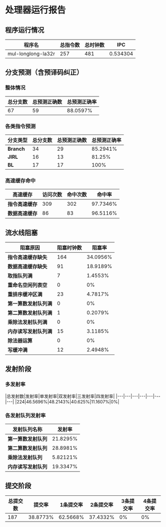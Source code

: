 # 处理器运行报告
## 程序运行情况
|程序名|总指令数|总时钟数|IPC|
|---|---|---|---|
|mul-longlong-la32r|257|481|0.534304|

## 分支预测（含预译码纠正）
### 整体情况
|总分支数|总预测正确数|总预测正确率|
|---|---|---|
|67|59|88.0597%|

### 各类指令预测
|分支类型|总分支数|总预测正确数|总预测正确率|
|---|---|---|---|
|**Branch**| 34 | 29 | 85.2941%|
|**JIRL**| 16 | 13 | 81.25%|
|**BL**| 17 | 17 | 100%|

### 高速缓存命中
|高速缓存|访问次数|命中次数|命中率|
|---|---|---|---|
|**指令高速缓存**| 309 | 302 | 97.7346%|
|**数据高速缓存**| 86 | 83 | 96.5116%|
## 流水线阻塞
|阻塞原因|阻塞时钟数|阻塞率|
|---|---|---|
|**指令高速缓存缺失**| 164 | 34.0956%|
|**数据高速缓存缺失**| 91 | 18.9189%|
|**取指队列满**| 7 | 1.4553%|
|**重命名空闲列表空**|0 | 0%|
|**重排序缓冲区满**|23 | 4.7817%|
|**第一算数发射队列满**|0 | 0%|
|**第二算数发射队列满**|1 | 0.2079%|
|**乘除法发射队列满**|0 | 0%|
|**内存读写发射队列满**|15 | 3.1185%|
|**除法器运算**|0 | 0%|
|**写缓冲满**|12 | 2.4948%|

## 发射阶段
### 多发射率
|总发射数|发射率|单发射率|双发射率|三发射率|四发射率|
|---|---|---|---|---|---|---|
|224|46.5696%|48.2143%|40.625%|11.1607%|0%|

### 各发射队列发射率
|发射队列名称|发射率|
|---|---|
|**第一算数发射队列**|21.8295%|
|**第二算数发射队列**|28.8981%|
|**乘除法发射队列**|5.82121%|
|**内存读写发射队列**|19.3347%|

## 提交阶段
|总提交数|提交率|1条提交率|2条提交率|3条提交率|4条提交率|
|---|---|---|---|---|---|
|187|38.8773%|62.5668%|37.4332%|0%|0%|
